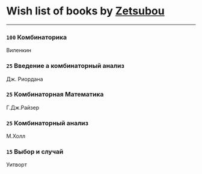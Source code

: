 # Wish list of books by [Zetsubou](https://plus.google.com/101863019157295982820)
---

### `100` Комбинаторика
Виленкин

### `25` Введение а комбинаторный анализ
Дж. Риордана

### `25` Комбинаторная Математика
Г.Дж.Райзер

### `25` Комбинаторный анализ
М.Холл

### `15` Выбор и случай
Уитворт

